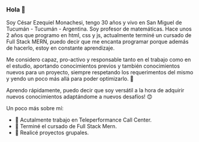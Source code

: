 ### Hola 👋

Soy César Ezequiel Monachesi, tengo 30 años y vivo en San Miguel de Tucumán - Tucumán - Argentina. Soy profesor de matemáticas. Hace unos 2 años que programo en html, css y js, actualmente terminé un cursado de Full Stack MERN, puedo decir que me encanta programar porque además de hacerlo, estoy en constante aprendizaje. 

Me considero capaz, pro-activo y responsable tanto en el trabajo como en el estudio, aportando conocimientos previos y también conocimientos nuevos para un proyecto, siempre respetando los requerimentos del mismo y yendo un poco más allá para poder optimizarlo. 🔨

Aprendo rápidamente, puedo decir que soy versátil a la hora de adquirir nuevos conocimientos adaptándome a nuevos desafíos! 😊

Un poco más sobre mí:
- 🔭 Acutalmente trabajo en Teleperformance Call Center.
- 🌱 Terminé el cursado de Full Stack Mern.
- 👯 Realicé proyectos grupales.
